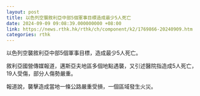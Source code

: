 ```yaml
---
layout: post
title: 以色列空襲敘利亞中部5個軍事目標造成最少5人死亡
date: 2024-09-09 09:08:39.000000000 +08:00
link: https://news.rthk.hk/rthk/ch/component/k2/1769866-20240909.htm
categories: rthk
---
```


以色列空襲敘利亞中部5個軍事目標，造成最少5人死亡。

敘利亞國營傳媒報道，邁斯亞夫地區多個地點遇襲，又引述醫院指造成5人死亡，19人受傷，部分人傷勢嚴重。

報道說，襲擊造成當地一條公路嚴重受損，一個區域發生火災。
